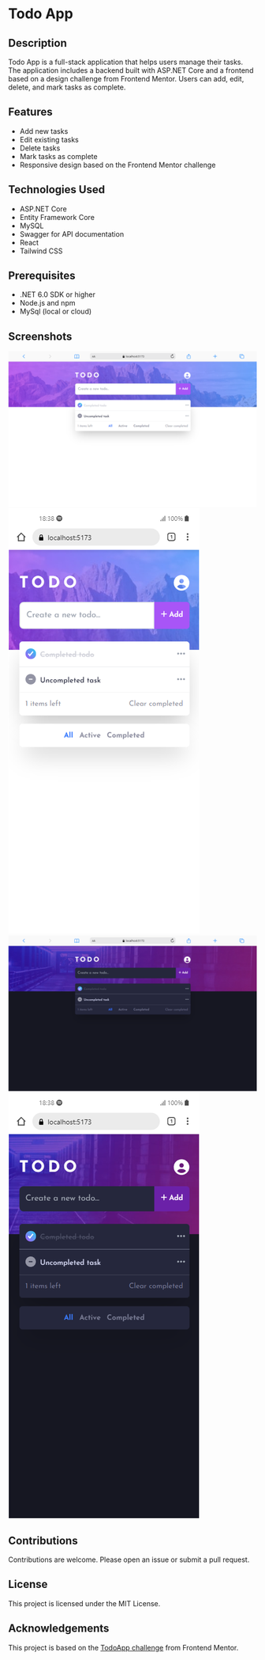 # Todo App

## Description

Todo App is a full-stack application that helps users manage their tasks. The
application includes a backend built with ASP.NET Core and a frontend based on a
design challenge from Frontend Mentor. Users can add, edit, delete, and mark
tasks as complete.

## Features

-   Add new tasks
-   Edit existing tasks
-   Delete tasks
-   Mark tasks as complete
-   Responsive design based on the Frontend Mentor challenge

## Technologies Used

-   ASP.NET Core
-   Entity Framework Core
-   MySQL
-   Swagger for API documentation
-   React
-   Tailwind CSS

## Prerequisites

-   .NET 6.0 SDK or higher
-   Node.js and npm
-   MySql (local or cloud)

## Screenshots

![](./todoapp.client/screenshots/TodoApp-Desktop-Light.png)
![](./todoapp.client/screenshots/TodoApp-Mobile-Light.png)
![](./todoapp.client/screenshots/TodoApp-Desktop-Dark.png)
![](./todoapp.client/screenshots/TodoApp-Mobile-Dark.png)

## Contributions

Contributions are welcome. Please open an issue or submit a pull request.

## License

This project is licensed under the MIT License.

## Acknowledgements

This project is based on the
[TodoApp challenge](https://www.frontendmentor.io/challenges/todo-app-Su1_KokOW)
from Frontend Mentor.
